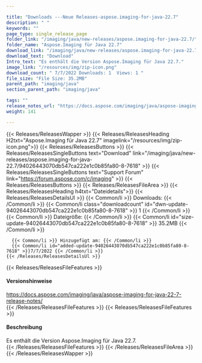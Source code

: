 ```yaml
---

title: "Downloads ---Neue Releases-aspose.imaging-for-java-22.7"
description: " "
keywords: ""
page_type: single_release_page
folder_link: "/imaging/java/new-releases/aspose.imaging-for-java-22.7/"
folder_name: "Aspose.Imaging für Java 22.7"
download_link: "/imaging/java/new-releases/aspose.imaging-for-java-22.7/94026443070db547ca222e1c0b85fa80-8-7618"
download_text: "Download"
Intro_text: "Es enthält die Version Aspose.Imaging für Java 22.7."
image_link: "/resources/img/zip-icon.png"
download_count: " 7/7/2022 Downloads: 1  Views: 1 "
file_size: "File Size: 35.2MB"
parent_path: "imaging/java"
section_parent_path: "imaging/java"

tags: ""
release_notes_url: "https://docs.aspose.com/imaging/java/aspose-imaging-for-java-22-7-release-notes/"
weight: 141

---
```


{{< Releases/ReleasesWapper >}}
  {{< Releases/ReleasesHeading H2txt="Aspose.Imaging für Java 22.7" imagelink="/resources/img/zip-icon.png">}}
  {{< Releases/ReleasesButtons >}}
    {{< Releases/ReleasesSingleButtons text="Download" link="/imaging/java/new-releases/aspose.imaging-for-java-22.7/94026443070db547ca222e1c0b85fa80-8-7618" >}}
    {{< Releases/ReleasesSingleButtons text="Support Forum" link="https://forum.aspose.com/c/imaging" >}}
  {{< Releases/ReleasesButtons >}}
  {{< Releases/ReleasesFileArea >}}
    {{< Releases/ReleasesHeading h4txt="Dateidetails">}}
    {{< Releases/ReleasesDetailsUl >}}
      {{< Common/li >}} Downloads: {{< /Common/li >}}
      {{< Common/li class="downloadcount" id="dwn-update-94026443070db547ca222e1c0b85fa80-8-7618" >}} 1 {{< /Common/li >}}
      {{< Common/li >}} Dateigröße: {{< /Common/li >}}
      {{< Common/li id="size-update-94026443070db547ca222e1c0b85fa80-8-7618" >}} 35.2MB {{< /Common/li >}}

      {{< Common/li >}} Hinzugefügt am: {{< /Common/li >}}
      {{< Common/li id="added-update-94026443070db547ca222e1c0b85fa80-8-7618" >}}7/7/2022 {{< /Common/li >}}
    {{< /Releases/ReleasesDetailsUl >}}

  {{< Releases/ReleasesFileFeatures >}}
      <h4>Versionshinweise</h4><div> <a href='https://docs.aspose.com/imaging/java/aspose-imaging-for-java-22-7-release-notes/'>https://docs.aspose.com/imaging/java/aspose-imaging-for-java-22-7-release-notes/</a></div>
  {{< /Releases/ReleasesFileFeatures >}}
  {{< Releases/ReleasesFileFeatures >}}
      <h4>Beschreibung</h4><div class="HTMLDescription"> Es enthält die Version Aspose.Imaging für Java 22.7.</div>
  {{< /Releases/ReleasesFileFeatures >}}
 {{< /Releases/ReleasesFileArea >}}
{{< /Releases/ReleasesWapper >}}



